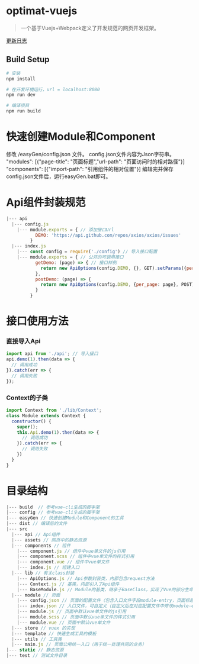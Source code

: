 # optimat-vuejs

> 一个基于Vuejs+Webpack定义了开发规范的网页开发框架。

[更新日志](/CHANGE_LOGS.md)
## Build Setup

``` bash
# 安装
npm install

# 在开发环境运行，url = localhost:8080
npm run dev

# 编译项目
npm run build
```
# 快速创建Module和Component
修改 /easyGen/config.json 文件。
config.json文件内容为Json字符串。
"modules": [{"page-title": "页面标题","url-path": "页面访问时的相对路径"}]
"components": [{"import-path": "引用组件的相对位置"}]
编辑完并保存config.json文件后，运行easyGen.bat即可。

# Api组件封装规范
```js
|--- api
  |--- config.js
    |--- module.exports = { // 添加接口Url
           DEMO: 'https://api.github.com/repos/axios/axios/issues'
         }
  |--- index.js
    |--- const config = require('./config') // 导入接口配置
    |--- module.exports = { // 公开的可调用接口
           getDemo: (page) => { // 接口样例
             return new ApiOptions(config.DEMO, {}, GET).setParams({per_page: page}).request();
           },
           postDemo: (page) => {
             return new ApiOptions(config.DEMO, {per_page: page}, POST).request();
           }
         }
```
# 接口使用方法
### 直接导入Api
```js
import api from './api'; // 导入接口
api.demo(1).then(data => {
  // 调用成功
}).catch(err => {
  // 调用失败
});
```
### Context的子类
```js
import Context from './lib/Context';
class Module extends Context {
  constructor() {
    super();
    this.Api.demo(1).then(data => {
      // 调用成功
    }).catch(err => {
      // 调用失败
    })
  }
}
```

# 目录结构

```js
|--- build  // 参考vue-cli生成的脚手架
|--- config // 参考vue-cli生成的脚手架
|--- easyGen // 快速创建Module和Component的工具
|--- dist // 编译后的文件
|--- src
  |--- api // Api组件
  |--- assets // 网页中的静态资源
  |--- components // 组件
    |--- component.js // 组件中vue单文件的js引用
    |--- component.scss // 组件中vue单文件的样式引用
    |--- component.vue // 组件中vue单文件
    |--- index.js // 组建入口
  |--- lib // 有关class封装
    |--- ApiOptions.js // Api参数封装类，内部包含request方法
    |--- Context.js // 基类，内部引入了Api组件
    |--- BaseModule.js // Module的基类，继承于BaseClass，实现了Vue的部分生命周期
  |--- module // 页面
    |--- config.json // 页面的配置文件（包含入口文件字段module-entry，页面标题字段page-title，相对网页访问路径字段redirect-url）
    |--- index.json // 入口文件，可自定义（自定义后在对应配置文件中修改module-entry字段）
    |--- module.js // 页面中默认vue单文件的js引用
    |--- module.scss // 页面中默认vue单文件的样式引用
    |--- module.vue // 页面中默认vue单文件
  |--- store // vuex 的实现
  |--- template // 快速生成工具的模板
  |--- utils // 工具类
  |--- main.js // 页面公用统一入口（用于统一处理共同的业务）
|--- static // 静态资源
|--- test // 测试文件目录
```
